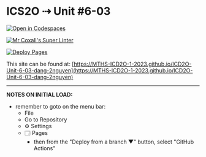 # ICS2O ⇢ Unit #6-03

[![Open in Codespaces](https://classroom.github.com/assets/launch-codespace-7f7980b617ed060a017424585567c406b6ee15c891e84e1186181d67ecf80aa0.svg)](https://classroom.github.com/open-in-codespaces?assignment_repo_id=15126367)

[![Mr Coxall's Super Linter](https://github.com/MTHS-ICD2O-1-2023/ICD2O-Unit-6-03-dang-2nguyen/workflows/Mr%20Coxall's%20Super%20Linter/badge.svg)](https://github.com/MTHS-ICD2O-1-2023/ICD2O-Unit-6-03-dang-2nguyen/actions)

[![Deploy Pages](https://github.com/MTHS-ICD2O-1-2023/ICD2O-Unit-6-03-dang-2nguyen/workflows/Deploy%20Pages/badge.svg)](https://github.com/MTHS-ICD2O-1-2023/ICD2O-Unit-6-03-dang-2nguyen/actions)

This site can be found at: [https://MTHS-ICD2O-1-2023.github.io/ICD2O-Unit-6-03-dang-2nguyen](https://MTHS-ICD2O-1-2023.github.io/ICD2O-Unit-6-03-dang-2nguyen)

---

**NOTES ON INITIAL LOAD:**
- remember to goto on the menu bar:
  - File
  - Go to Repository
  - ⚙ Settings
  - 🗔 Pages
    - then from the "Deploy from a branch ▼" button, select "GitHub Actions"
